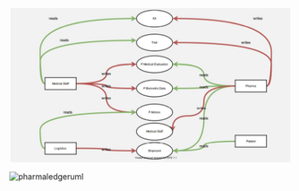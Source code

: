 <p align="center">
  <img src="./pharmaledger_flow.JPG" alt="pharmaledger" width="500">
  <p>
  <img src="./pharmaledgerUML.JPG" alt="pharmaledgeruml" width="500">
  </p>
</p>